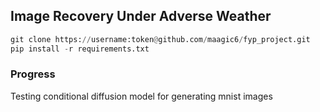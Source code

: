 ## Image Recovery Under Adverse Weather

```python
git clone https://username:token@github.com/maagic6/fyp_project.git
pip install -r requirements.txt
```

### Progress

Testing conditional diffusion model for generating mnist images